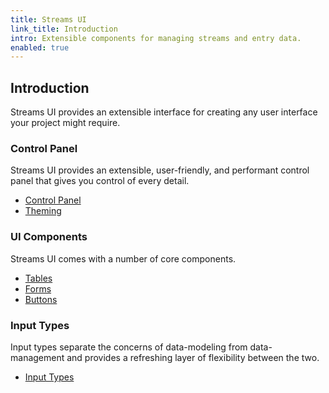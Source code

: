 ```yaml
---
title: Streams UI
link_title: Introduction
intro: Extensible components for managing streams and entry data.
enabled: true
---
```


## Introduction

Streams UI provides an extensible interface for creating any user interface your project might require.

### Control Panel

Streams UI provides an extensible, user-friendly, and performant control panel that gives you control of every detail.

- [Control Panel](cp)
- [Theming](theming)

### UI Components

Streams UI comes with a number of core components.

- [Tables](tables)
- [Forms](forms)
- [Buttons](buttons)

### Input Types

Input types separate the concerns of data-modeling from data-management and provides a refreshing layer of flexibility between the two.

- [Input Types](inputs)
